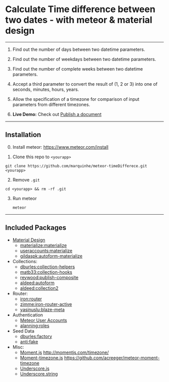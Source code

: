 # Calculate Time difference between two dates - with meteor & material design
----------


1. Find out the number of days between two datetime parameters.
 
2. Find out the number of weekdays between two datetime parameters.
 
3. Find out the number of complete weeks between two datetime parameters.
 
4. Accept a third parameter to convert the result of (1, 2 or 3) into one of seconds, minutes, hours, years.
 
5. Allow the specification of a timezone for comparison of input parameters from different timezones. 

6. **Live Demo:** Check out [<i class="icon-link"></i> Publish a document](#publish-a-document)

----------
## Installation

0. Install meteor: https://www.meteor.com/install

1. Clone this repo to `<yourapp>`

  `git clone https://github.com/marquinhe/meteor-timeDifferece.git <yourapp>`

2. Remove `.git`

  `cd <yourapp> && rm -rf .git`

3. Run meteor

   `meteor`

----------
## Included Packages

* [Material Design](http://www.google.com/design/spec/material-design/introduction.html)
  * [materialize:materialize](http://materializecss.com/)
  * [useraccounts:materialize](https://github.com/meteor-useraccounts/materialize)
  * [gildaspk:autoform-materialize](https://github.com/djhi/meteor-autoform-materialize/)
* Collections:
  * [dburles:collection-helpers](https://github.com/dburles/meteor-collection-helpers)
  * [matb33:collection-hooks](https://github.com/matb33/meteor-collection-hooks)
  * [reywood:publish-composite](https://github.com/englue/meteor-publish-composite)
  * [aldeed:autoform](https://github.com/aldeed/meteor-autoform)
  * [aldeed:collection2](https://github.com/aldeed/meteor-collection2)
* Router:
  * [iron:router](https://github.com/EventedMind/iron-router)
  * [zimme:iron-router-active](https://github.com/zimme/meteor-iron-router-active)
  * [yasinuslu:blaze-meta](https://github.com/yasinuslu/blaze-meta)
* Authentication
  * [Meteor User Accounts](https://github.com/meteor-useraccounts/core)
  * [alanning:roles](https://github.com/alanning/meteor-roles)
* Seed Data
  * [dburles:factory](https://github.com/percolatestudio/meteor-factory)
  * [anti:fake](https://github.com/anticoders/meteor-fake/)
* Misc:
  * [Moment.js](http://momentjs.com/) http://momentjs.com/timezone/
  * [Moment-timezone.js](https://github.com/acreeger/meteor-moment-timezone) https://github.com/acreeger/meteor-moment-timezone
  * [Underscore.js](http://underscorejs.org/)
  * [Underscore.string](http://epeli.github.io/underscore.string/)

